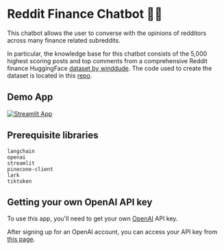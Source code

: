 # Reddit Finance Chatbot 🤑💬

This chatbot allows the user to converse with the opinions of redditors across many finance related subreddits.

In particular, the knowledge base for this chatbot consists of the 5,000 highest scoring posts and top comments from a comprehensive Reddit finance HuggingFace [dataset by winddude](https://huggingface.co/datasets/winddude/reddit_finance_43_250k).  The code used to create the dataset is located in this [repo](https://github.com/getorca/ProfitsBot_V0_OLLM/tree/main/ds_builder).

## Demo App

[![Streamlit App](https://static.streamlit.io/badges/streamlit_badge_black_white.svg)](https://reddit-finance-chat.streamlit.app)

## Prerequisite libraries

```
langchain
openai
streamlit
pinecone-client
lark
tiktoken
```

## Getting your own OpenAI API key

To use this app, you'll need to get your own [OpenAI](https://platform.openai.com) API key.

After signing up for an OpenAI account, you can access your API key from [this page](https://platform.openai.com/account/api-keys).
